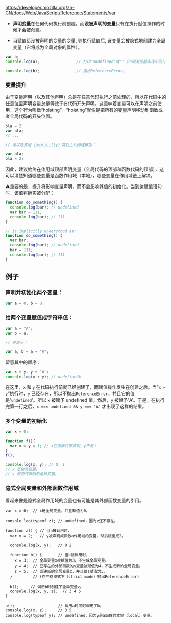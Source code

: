 https://developer.mozilla.org/zh-CN/docs/Web/JavaScript/Reference/Statements/var

- **声明变量**在任何代码执行前创建，而**没被声明的变量**只有在执行赋值操作的时候才会被创建。

- 当赋值给没被声明的变量的变量, 则执行赋值后, 该变量会被隐式地创建为全局变量（它将成为全局对象的属性）。

```js
var a;
console.log(a);                // 打印"undefined"或""（不同浏览器实现不同）。

console.log(b);                // 抛出ReferenceError。
```

### 变量提升

由于变量声明（以及其他声明）总是在任意代码执行之前处理的，所以在代码中的任意位置声明变量总是等效于在代码开头声明。这意味着变量可以在声明之前使用，这个行为叫做“hoisting”。“hoisting”就像是把所有的变量声明移动到函数或者全局代码的开头位置。

```js
bla = 2
var bla;
// ...

// 可以隐式地（implicitly）将以上代码理解为：

var bla;
bla = 2;
```

因此，建议始终在作用域顶部声明变量（全局代码的顶部和函数代码的顶部），这可以清楚知道哪些变量是函数作用域（本地），哪些变量在作用域链上解决。

⚠️重要的是，提升将影响变量声明，而不会影响其值的初始化。当到达赋值语句时，该值将确实被分配：

```js
function do_something() {
  console.log(bar); // undefined
  var bar = 111;
  console.log(bar); // 111
}

// is implicitly understood as: 
function do_something() {
  var bar;
  console.log(bar); // undefined
  bar = 111;
  console.log(bar); // 111
}
```

## 例子

### 声明并初始化两个变量：

```js
var a = 0, b = 0;
```

### 给两个变量赋值成字符串值：

```js
var a = "A";
var b = a;

// 等效于：

var a, b = a = "A";
```

留意其中的顺序：

```js
var x = y, y = 'A';
console.log(x + y); // undefinedA
```

在这里，`x` 和 `y` 在代码执行前就已经创建了，而赋值操作发生在创建之后。当"`x = y`"执行时，`y` 已经存在，所以不抛出`ReferenceError`，并且它的值是'`undefined`'。所以 `x` 被赋予 undefined 值。然后，`y` 被赋予'A'。于是，在执行完第一行之后，`x === undefined && y === 'A'` 才出现了这样的结果。

### 多个变量的初始化

```js
var x = 0;

function f(){
  var x = y = 1; // x在函数内部声明，y不是！
}
f();

console.log(x, y); // 0, 1
// x 是全局变量。
// y 是隐式声明的全局变量。 
```

### 隐式全局变量和外部函数作用域

看起来像是隐式全局作用域的变量也有可能是其外部函数变量的引用。

```
var x = 0;  // x是全局变量，并且赋值为0。

console.log(typeof z); // undefined，因为z还不存在。

function a() { // 当a被调用时，
  var y = 2;   // y被声明成函数a作用域的变量，然后赋值成2。

  console.log(x, y);   // 0 2 

  function b() {       // 当b被调用时，
    x = 3;  // 全局变量x被赋值为3，不生成全局变量。
    y = 4;  // 已存在的外部函数的y变量被赋值为4，不生成新的全局变量。
    z = 5;  // 创建新的全局变量z，并且给z赋值为5。 
  }         // (在严格模式下（strict mode）抛出ReferenceError)

  b();     // 调用b时创建了全局变量z。
  console.log(x, y, z);  // 3 4 5
}

a();                   // 调用a时同时调用了b。
console.log(x, z);     // 3 5
console.log(typeof y); // undefined，因为y是a函数的本地（local）变量。
```

